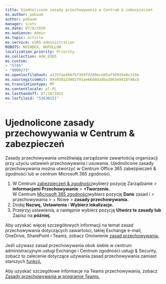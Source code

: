 ```yaml
---
title: Ujednolicone zasady przechowywania w Centrum & zabezpieczeń
ms.author: pebaum
author: pebaum
manager: scotv
ms.date: 07/8/2020
ms.audience: Admin
ms.topic: article
ms.service: o365-administration
ROBOTS: NOINDEX, NOFOLLOW
localization_priority: Priority
ms.collection: Adm_O365
ms.custom:
- "5745"
- "9000273"
ms.openlocfilehash: a135fae4b6fb7369fd289ecdd5af50935e0c219e
ms.sourcegitcommit: 89d938a2d402791ae66dddadba3063e9418f48cb
ms.translationtype: MT
ms.contentlocale: pl-PL
ms.lasthandoff: 07/28/2021
ms.locfileid: "53630151"
---
```

# <a name="unified-retention-policies-in-the-security--compliance-center"></a>Ujednolicone zasady przechowywania w Centrum & zabezpieczeń

Zasady przechowywania umożliwiają zarządzanie zawartością organizacji przy użyciu ustawień przechowywania i usuwania. Ujednolicone zasady przechowywania można utworzyć w Centrum Office 365 zabezpieczeń & zgodności lub w centrum Microsoft 365 zgodności. 

1. W Centrum [zabezpieczeń & zgodności](https://go.microsoft.com/fwlink/p/?linkid=2077143)wybierz pozycję Zarządzanie   >  **informacjami Przechowywanie**  >  **+Tworzenie.** <br/>
    W Centrum [Microsoft 365 zgodności](https://go.microsoft.com/fwlink/p/?linkid=2077149)wybierz pozycję **Dane** zasad i > przechowywania > + Nowe  >  **zasady przechowywania.**
2. Dodaj **Nazwę,** **Ustawienia** i **Wybierz lokalizacje.**
3. Przejrzyj ustawienia, a następnie wybierz pozycję **Utwórz te zasady lub** Zapisz na **później.**  
      
Aby uzyskać więcej szczegółowych informacji na temat zasad przechowywania dotyczących zawartości, takiej Exchange e-mail, OneDrive, SharePoint i Teams, zobacz Omówienie [zasad przechowywania.](https://go.microsoft.com/fwlink/?linkid=2127785)  
    
Jeśli używasz zasad przechowywania obok siebie w centrum administracyjnym usługi Exchange i Centrum zgodności usługi & Security, zobacz to zalecenie dotyczące używania zasad przechowywania zamiast starszych [funkcji.](/microsoft-365/compliance/retention-policies#use-a-retention-policy-instead-of-older-features)  
    
Aby uzyskać szczegółowe informacje na Teams przechowywania, zobacz [Zasady przechowywania w programie Teams.](/microsoftteams/retention-policies)